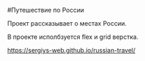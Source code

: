 #Путешествие по России

Проект рассказывает о местах России. 

В проекте исполбзуется flex и grid верстка.

https://sergiys-web.github.io/russian-travel/
